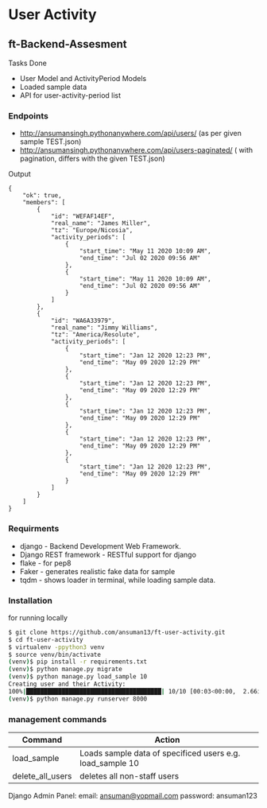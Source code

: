 # User Activity
## ft-Backend-Assesment

Tasks Done

  - User Model and ActivityPeriod Models
  - Loaded sample data
  - API for user-activity-period list

### Endpoints 

  - http://ansumansingh.pythonanywhere.com/api/users/ (as per given sample TEST.json)
  - http://ansumansingh.pythonanywhere.com/api/users-paginated/ ( with pagination, differs with the given TEST.json)

Output
```
{
    "ok": true,
    "members": [
        {
            "id": "WEFAF14EF",
            "real_name": "James Miller",
            "tz": "Europe/Nicosia",
            "activity_periods": [
                {
                    "start_time": "May 11 2020 10:09 AM",
                    "end_time": "Jul 02 2020 09:56 AM"
                },
                {
                    "start_time": "May 11 2020 10:09 AM",
                    "end_time": "Jul 02 2020 09:56 AM"
                }
            ]
        },
        {
            "id": "WA6A33979",
            "real_name": "Jimmy Williams",
            "tz": "America/Resolute",
            "activity_periods": [
                {
                    "start_time": "Jan 12 2020 12:23 PM",
                    "end_time": "May 09 2020 12:29 PM"
                },
                {
                    "start_time": "Jan 12 2020 12:23 PM",
                    "end_time": "May 09 2020 12:29 PM"
                },
                {
                    "start_time": "Jan 12 2020 12:23 PM",
                    "end_time": "May 09 2020 12:29 PM"
                },
                {
                    "start_time": "Jan 12 2020 12:23 PM",
                    "end_time": "May 09 2020 12:29 PM"
                },
                {
                    "start_time": "Jan 12 2020 12:23 PM",
                    "end_time": "May 09 2020 12:29 PM"
                }
            ]
        }
	]
}

```


### Requirments

* django - Backend Development Web Framework.
* Django REST framework - RESTful support for django 
* flake - for pep8
* Faker - generates realistic fake data for sample
* tqdm - shows loader in terminal, while loading sample data.


### Installation

for running locally

```sh
$ git clone https://github.com/ansuman13/ft-user-activity.git
$ cd ft-user-activity
$ virtualenv -ppython3 venv
$ source venv/bin/activate
(venv)$ pip install -r requirements.txt
(venv)$ python manage.py migrate
(venv)$ python manage.py load_sample 10
Creating user and their Activity:
100%|██████████████████████████████████████| 10/10 [00:03<00:00,  2.66it/s]
(venv)$ python manage.py runserver 8000
```


### management commands

| Command | Action |
| ------ | ------ |
| load_sample | Loads sample data of specificed users e.g. load_sample 10|
| delete_all_users | deletes all non-staff users  |

Django Admin Panel:
    email: ansuman@yopmail.com
    password: ansuman123

